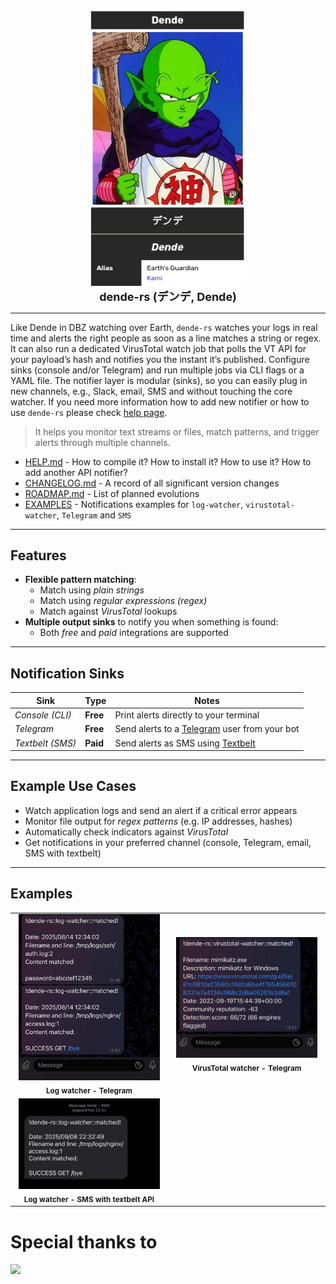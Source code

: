 <p align="center">
    <picture>
        <img src="img/dende.png" alt="dende logo" width='250' />
    </picture>
    <br>
    <strong style="font-size: large;">dende-rs (デンデ, Dende)</strong>
</p>

<hr />

Like Dende in DBZ watching over Earth, `dende-rs` watches your logs in real time and alerts the right people as soon as a line matches a string or regex. It can also run a dedicated VirusTotal watch job that polls the VT API for your payload’s hash and notifies you the instant it’s published. Configure sinks (console and/or Telegram) and run multiple jobs via CLI flags or a YAML file. The notifier layer is modular (sinks), so you can easily plug in new channels, e.g., Slack, email, SMS and without touching the core watcher. If you need more information how to add new notifier or how to use `dende-rs` please check [help page](HELP.md).

> It helps you monitor text streams or files, match patterns, and trigger alerts through multiple channels.

- [HELP.md](HELP.md) - How to compile it? How to install it? How to use it? How to add another API notifier?
- [CHANGELOG.md](CHANGELOG.md) - A record of all significant version changes
- [ROADMAP.md](ROADMAP.md) - List of planned evolutions
- [EXAMPLES](#examples) - Notifications examples for `log-watcher`, `virustotal-watcher`, `Telegram` and `SMS`

---

## Features

- **Flexible pattern matching**:
  - Match using *plain strings*
  - Match using *regular expressions (regex)*
  - Match against *VirusTotal* lookups
- **Multiple output sinks** to notify you when something is found:
  - Both *free* and *paid* integrations are supported

---

## Notification Sinks

| Sink       | Type    | Notes                          |
|------------|---------|--------------------------------|
| *Console (CLI)* | **Free**    | Print alerts directly to your terminal |
| *Telegram*      | **Free**    | Send alerts to a [Telegram](https://core.telegram.org/bots/api) user from your bot |
| *Textbelt (SMS)* | **Paid**    | Send alerts as SMS using [Textbelt](https://textbelt.com/) |

---

## Example Use Cases

- Watch application logs and send an alert if a critical error appears
- Monitor file output for *regex patterns* (e.g. IP addresses, hashes)
- Automatically check indicators against *VirusTotal*
- Get notifications in your preferred channel (console, Telegram, email, SMS with textbelt)


<hr />

## Examples 

<table>
  <tr>
    <td align="center" width="50%">
      <img src="img/telegram-example-log-watcher.png" alt="Log watcher - Telegram" width="95%"><br/>
      <sub><b>Log watcher - Telegram</b></sub>
    </td>
    <td align="center" width="50%">
      <img src="img/telegram-example-virustotal-watcher.png" alt="VirusTotal watcher - Telegram" width="95%"><br/>
      <sub><b>VirusTotal watcher - Telegram</b></sub>
    </td>
  </tr>
  <tr>
    <td align="center" width="50%">
      <img src="img/textbelt-sms-example-log-watcher.jpg" alt="Log watcher - Textbelt SMS API" width="95%"><br/>
      <sub><b>Log watcher - SMS with textbelt API</b></sub>
    </td>
  </tr>
</table>


# Special thanks to 

[![](https://github.com/branoodle.png?size=50)](https://github.com/branoodle)
